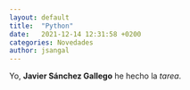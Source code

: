 ```yaml
---
layout: default
title:  "Python"
date:   2021-12-14 12:31:58 +0200
categories: Novedades
author: jsangal
---
```



Yo, **Javier Sánchez Gallego** he hecho la _tarea_.
